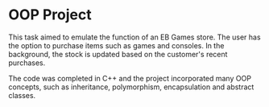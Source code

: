 # OOP Project

This task aimed to emulate the function of an EB Games store. The user has the option to purchase items such as games and consoles. In the background, the stock is updated based on the customer's recent purchases.

The code was completed in C++ and the project incorporated many OOP concepts, such as inheritance, polymorphism, encapsulation and abstract classes.

